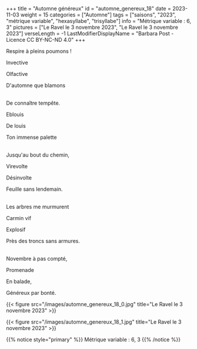 +++
title = "Automne généreux"
id = "automne_genereux_18"
date = 2023-11-03
weight = 15
categories = ["Automne"]
tags = ["saisons", "2023", "métrique variable", "hexasyllabe", "trisyllabe"]
info = "Métrique variable : 6, 3"
pictures = ["Le Ravel le 3 novembre 2023", "Le Ravel le 3 novembre 2023"]
verseLength = -1
LastModifierDisplayName = "Barbara Post - Licence CC BY-NC-ND 4.0"
+++

Respire à pleins poumons !

Invective

Olfactive

D'automne que blamons

 \
De connaître tempête.

Eblouis

De louis

Ton immense palette

 \
Jusqu'au bout du chemin,

Virevolte

Désinvolte

Feuille sans lendemain.

 \
Les arbres me murmurent

Carmin vif

Explosif

Près des troncs sans armures.

 \
Novembre à pas compté,

Promenade

En balade,

Généreux par bonté.

{{< figure src="/images/automne_genereux_18_0.jpg" title="Le Ravel le 3 novembre 2023" >}}

{{< figure src="/images/automne_genereux_18_1.jpg" title="Le Ravel le 3 novembre 2023" >}}

{{% notice style="primary" %}}
Métrique variable : 6, 3
{{% /notice %}}
